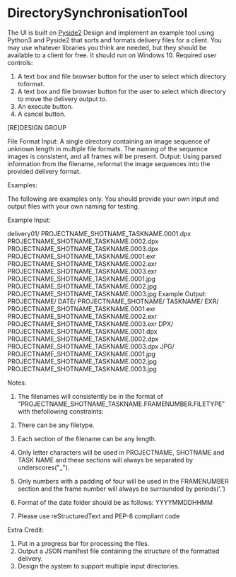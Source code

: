 # DirectorySynchronisationTool

The UI is built on <a href="https://pypi.org/project/PySide2/">Pyside2</a>
Design and implement an example tool using Python3 and Pyside2 that sorts and formats delivery files
for a client. You may use whatever libraries you think are needed, but they should be available to a
client for free. It should run on Windows 10.
Required user controls:
1) A text box and file browser button for the user to select which directory toformat.
2) A text box and file browser button for the user to select which directory to move the delivery
output to.
3) An execute button.
4) A cancel button.

[RE]DESIGN GROUP
 
File Format Input:
A single directory containing an image sequence of unknown length in multiple file formats. The naming
of the sequence images is consistent, and all frames will be present.
Output:
Using parsed information from the filename, reformat the image sequences into the provided delivery
format.

Examples:

The following are examples only. You should provide your own input and output files with your own
naming for testing.

Example Input:

delivery01/
          PROJECTNAME_SHOTNAME_TASKNAME.0001.dpx
          PROJECTNAME_SHOTNAME_TASKNAME.0002.dpx
          PROJECTNAME_SHOTNAME_TASKNAME.0003.dpx
          PROJECTNAME_SHOTNAME_TASKNAME.0001.exr
          PROJECTNAME_SHOTNAME_TASKNAME.0002.exr
          PROJECTNAME_SHOTNAME_TASKNAME.0003.exr
          PROJECTNAME_SHOTNAME_TASKNAME.0001.jpg
          PROJECTNAME_SHOTNAME_TASKNAME.0002.jpg
          PROJECTNAME_SHOTNAME_TASKNAME.0003.jpg
Example Output:
PROJECTNAME/
           DATE/
              PROJECTNAME_SHOTNAME/
                            TASKNAME/
                                  EXR/
                                        PROJECTNAME_SHOTNAME_TASKNAME.0001.exr
                                        PROJECTNAME_SHOTNAME_TASKNAME.0002.exr
                                        PROJECTNAME_SHOTNAME_TASKNAME.0003.exr
                                   DPX/
                                        PROJECTNAME_SHOTNAME_TASKNAME.0001.dpx
                                        PROJECTNAME_SHOTNAME_TASKNAME.0002.dpx
                                        PROJECTNAME_SHOTNAME_TASKNAME.0003.dpx
                                   JPG/
                                        PROJECTNAME_SHOTNAME_TASKNAME.0001.jpg
                                        PROJECTNAME_SHOTNAME_TASKNAME.0002.jpg
                                        PROJECTNAME_SHOTNAME_TASKNAME.0003.jpg


Notes:
 

1. The filenames will consistently be in the format of
"PROJECTNAME_SHOTNAME_TASKNAME.FRAMENUMBER.FILETYPE" with thefollowing
constraints:
2. There can be any filetype.

3. Each section of the filename can be any length.

4. Only letter characters will be used in PROJECTNAME, SHOTNAME and TASK NAME and these
sections will always be separated by underscores("_").

5. Only numbers with a padding of four will be used in the FRAMENUMBER section and the frame
number will always be surrounded by periods('.')

6. Format of the date folder should be as follows: YYYYMMDDHHMM

7. Please use reStructuredText and PEP-8 compliant code

Extra Credit:

1. Put in a progress bar for processing the files.
2. Output a JSON manifest file containing the structure of the formatted delivery.
3. Design the system to support multiple input directories.
